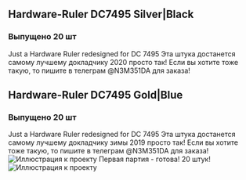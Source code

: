 ## Hardware-Ruler DC7495 Silver|Black
### Выпущено 20 шт
Just a Hardware Ruler redesigned for DC 7495
Эта штука достанется самому лучшему докладчику 2020 просто так!
Если вы хотите тоже такую, то пишите в телеграм @N3M351DA для заказа!


## Hardware-Ruler DC7495 Gold|Blue
### Выпущено 20 шт
Just a Hardware Ruler redesigned for DC 7495
Эта штука достанется самому лучшему докладчику зимы 2019 просто так!
Если вы хотите тоже такую, то пишите в телеграм @N3M351DA для заказа!
![Иллюстрация к проекту](https://pp.userapi.com/c849036/v849036716/f6d84/jCq273c9RWk.jpg)
Первая партия - готова! 20 штук!
![Иллюстрация к проекту](https://pp.userapi.com/c851332/v851332560/b0a5f/p5p9laC-RQ0.jpg)
